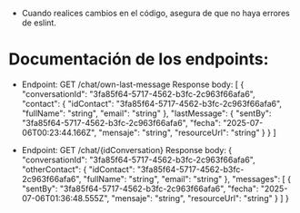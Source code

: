 - Cuando realices cambios en el código, asegura de que no haya errores de eslint.

# Documentación de los endpoints:

- Endpoint: GET /chat/own-last-message
  Response body:
  [
  {
  "conversationId": "3fa85f64-5717-4562-b3fc-2c963f66afa6",
  "contact": {
  "idContact": "3fa85f64-5717-4562-b3fc-2c963f66afa6",
  "fullName": "string",
  "email": "string"
  },
  "lastMessage": {
  "sentBy": "3fa85f64-5717-4562-b3fc-2c963f66afa6",
  "fecha": "2025-07-06T00:23:44.166Z",
  "mensaje": "string",
  "resourceUrl": "string"
  }
  }
  ]

- Endpoint: GET /chat/{idConversation}
  Response body:
  {
  "conversationId": "3fa85f64-5717-4562-b3fc-2c963f66afa6",
  "otherContact": {
  "idContact": "3fa85f64-5717-4562-b3fc-2c963f66afa6",
  "fullName": "string",
  "email": "string"
  },
  "messages": [
  {
  "sentBy": "3fa85f64-5717-4562-b3fc-2c963f66afa6",
  "fecha": "2025-07-06T01:36:48.555Z",
  "mensaje": "string",
  "resourceUrl": "string"
  }
  ]
  }
